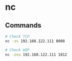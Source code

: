 # nc

## Commands

```bash
# Check TCP
nc -zv 192.168.122.111 8008

# Check UDP
nc -zvu 192.168.122.111 1812
```
